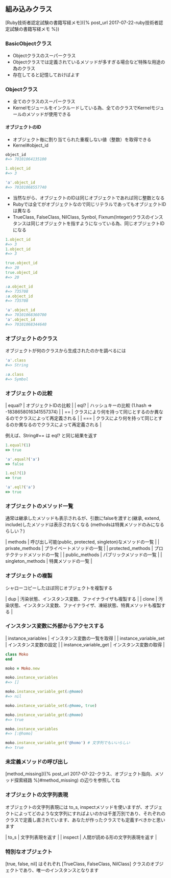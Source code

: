 ## 組み込みクラス

[Ruby技術者認定試験の書籍写経メモ]({% post_url 2017-07-22-ruby技術者認定試験の書籍写経メモ %})

### BasicObjectクラス

- Objectクラスのスーパークラス
- Objectクラスでは定義されているメソッドが多すぎる場合など特殊な用途の為のクラス
- 存在してると記憶しておけばよす

### Objectクラス

- 全てのクラスのスーパークラス
- Kernelモジュールをインクルードしている為、全てのクラスでKernelモジュールのメソッドが使用できる

#### オブジェクトのID

- オブジェクト毎に割り当てられた重複しない値（整数）を取得できる
- Kernel#object_id

```ruby
object_id
#=> 70101064135100

1.object_id
#=> 3

'a'.object_id
#=> 70101068557740
```

- 当然ながら、オブジェクトのIDは同じオブジェクトであれば同じ整数となる
- Rubyでは全てがオブジェクトなので同じリテラルであってもオブジェクトIDは異なる
- TrueClass, FalseClass, NilClass, Synbol, Fixnum(Integer)クラスのインスタンスは同じオブジェクトを指すようになっている為、同じオブジェクトIDになる

```ruby
1.object_id
#=> 3
1.object_id
#=> 3

true.object_id
#=> 20
true.object_id
#=> 20

:a.object_id
#=> 735708
:a.object_id
#=> 735708

'a'.object_id
#=> 70101068360700
'a'.object_id
#=> 70101068344640
```

### オブジェクトのクラス

オブジェクトが何のクラスから生成されたのかを調べるには

```ruby
'a'.class
#=> String

:a.class
#=> Symbol
```

### オブジェクトの比較

| equal? | オブジェクトIDの比較                                                     |
| eql?   | ハッシュキーの比較 (1.hash => -1838658016341557374)                      |
| ==     | クラスにより何を持って同じとするのか異なるのでクラスによって再定義される |
| ===    | クラスにより何を持って同じとするのか異なるのでクラスによって再定義される |

例えば、String#== は eql? と同じ結果を返す

```ruby
1.equal?(1)
=> true

'a'.equal?('a')
=> false

1.eql?(1)
=> true

'a'.eql?('a')
=> true
```

### オブジェクトのメソッド一覧

通常は継承したメソッドも表示されるが、引数にfalseを渡すと(継承, extend, include)したメソッドは表示されなくなる
(methodsは特異メソッドのみになるらしい？)

| methods           | 呼び出し可能(public, protected, singleton)なメソッドの一覧 |
| private_methods   | プライベートメソッドの一覧                                 |
| protected_methods | プロテクテッドメソッドの一覧                               |
| public_methods    | パブリックメソッドの一覧                                   |
| singleton_methods | 特異メソッドの一覧                                         |

### オブジェクトの複製

シャローコピーしたほぼ同じオブジェクトを複製する

| dup   | 汚染状態、インスタンス変数、ファイナライザも複製する                         |
| clone | 汚染状態、インスタンス変数、ファイナライザ、凍結状態、特異メソッドも複製する |

### インスタンス変数に外部からアクセスする

| instance_variables    | インスタンス変数の一覧を取得 |
| instance_variable_set | インスタンス変数の設定       |
| instance_variable_get | インスタンス変数の取得       |

```ruby
class Moko
end

moko = Moko.new

moko.instance_variables
#=> []

moko.instance_variable_get(:@homo)
#=> nil

moko.instance_variable_set(:@homo, true)

moko.instance_variable_get(:@homo)
#=> true

moko.instance_variables
#=> [:@homo]

moko.instance_variable_get('@homo') # 文字列でもいいらしい
#=> true
```

### 未定義メソッドの呼び出し

[method_missing]({% post_url 2017-07-22-クラス、オブジェクト指向、メソッド探索経路 %}#method_missing) の辺りを参照してね

### オブジェクトの文字列表現

オブジェクトの文字列表現には to_s, inspectメソッドを使いますが、オブジェクトによってどのような文字列にすればよいのかは千差万別であり、それぞれのクラスで定義し直されています、あなたが作ったクラスでも定義すべきかと思います

| to_s    | 文字列表現を返す                 |
| inspect | 人間が読める形の文字列表現を返す |

### 特別なオブジェクト

[true, false, nil] はそれぞれ [TrueClass, FalseClass, NilClass] クラスのオブジェクトであり、唯一のインスタンスとなります
